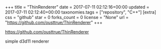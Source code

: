 +++
title = "ThinRenderer"
date = 2017-07-11 02:12:16+00:00
updated = 2017-07-11 02:12:40+00:00
taxonomies.tags = ["repository", "C++"]
[extra]
css = "github"
star = 0
forks_count = 0
license = "None"
url = "https://github.com/ousttrue/ThinRenderer"
+++

<https://github.com/ousttrue/ThinRenderer>

simple d3d11 renderer
